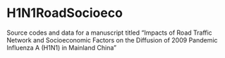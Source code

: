 # H1N1RoadSocioeco
Source codes and data for a manuscript titled “Impacts of Road Traffic Network and Socioeconomic Factors on the Diffusion of 2009 Pandemic Influenza A (H1N1) in Mainland China”
